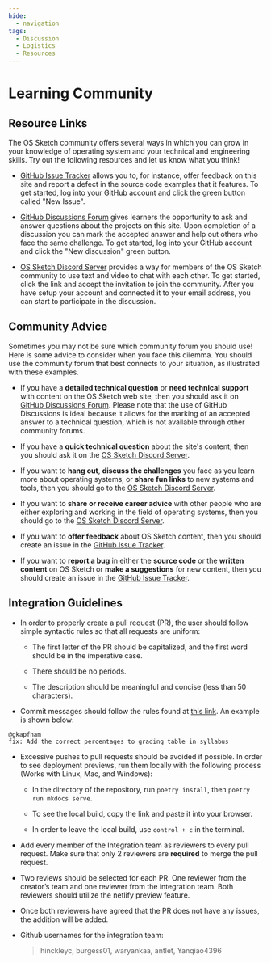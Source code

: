 ```yaml
---
hide:
  - navigation
tags:
  - Discussion
  - Logistics
  - Resources
---
```


# Learning Community

## Resource Links

The OS Sketch community offers several ways in which you can grow in your
knowledge of operating system and your technical and engineering skills. Try
out the following resources and let us know what you think!

- [GitHub Issue
  Tracker](https://github.com/OS-Sketch/www.os-sketch.com/issues)
  allows you to, for instance, offer feedback on this site and report a defect
  in the source code examples that it features. To get started, log into your
  GitHub account and click the green button called "New Issue".

- [GitHub Discussions
  Forum](https://github.com/OS-Sketch/www.os-sketch.com/discussions) gives
  learners the opportunity to ask and answer questions about the projects on
  this site. Upon completion of a discussion you can mark the accepted answer
  and help out others who face the same challenge. To get started, log into your
  GitHub account and click the "New discussion" green button.

- [OS Sketch Discord Server](https://discord.gg/9VfCdqffu6) provides a way for
  members of the OS Sketch community to use text and video to chat with each
  other. To get started, click the link and accept the invitation to join the
  community. After you have setup your account and connected it to your email
  address, you can start to participate in the discussion.

## Community Advice

Sometimes you may not be sure which community forum you should use! Here is some
advice to consider when you face this dilemma. You should use the community
forum that best connects to your situation, as illustrated with these examples.

- If you have a **detailed technical question** or **need technical support**
  with content on the OS Sketch web site, then you should ask it on [GitHub
  Discussions
  Forum](https://github.com/OS-Sketch/www.os-sketch.com/discussions). Please
  note that the use of GitHub Discussions is ideal because it allows for the
  marking of an accepted answer to a technical question, which is not available
  through other community forums.

- If you have a **quick technical question** about the site's content, then you
  should ask it on the [OS Sketch Discord
  Server](https://discord.gg/9VfCdqffu6).

- If you want to **hang out**, **discuss the challenges** you face as you learn
  more about operating systems, or **share fun links** to new systems and
  tools, then you should go to the [OS Sketch Discord
  Server](https://discord.gg/9VfCdqffu6).

- If you want to **share or receive career advice** with other people who are
  either exploring and working in the field of operating systems, then you
  should go to the [OS Sketch Discord Server](https://discord.gg/9VfCdqffu6).

- If you want to **offer feedback** about OS Sketch content, then you should
  create an issue in the [GitHub Issue
  Tracker](https://github.com/OS-Sketch/www.os-sketch.com/issues).

- If you want to **report a bug** in either the **source code** or the
  **written content** on OS Sketch or **make a suggestions** for new content,
  then you should create an issue in the [GitHub Issue
  Tracker](https://github.com/OS-Sketch/www.os-sketch.com/issues).

## Integration Guidelines

- In order to properly create a pull request (PR), the user should follow simple syntactic
  rules so that all requests are uniform:

  - The first letter of the PR should be capitalized, and the first word should be in the
  imperative case.

  - There should be no periods.

  - The description should be meaningful and concise (less than 50 characters).

- Commit messages should follow the rules found at [this link](https://www.conventionalcommits.org/en/v1.0.0/#summary). An example is shown below:

```
@gkapfham
fix: Add the correct percentages to grading table in syllabus
```

- Excessive pushes to pull requests should be avoided if possible. In order to see deployment previews, run them locally with the following process (Works with Linux, Mac, and Windows):

  - In the directory of the repository, run `poetry install`, then `poetry run mkdocs serve`.

  - To see the local build, copy the link and paste it into your browser.

  - In order to leave the local build, use `control + c` in the terminal.

- Add every member of the Integration team as reviewers to every pull request. Make sure that only 2 reviewers are
  **required** to merge the pull request.

- Two reviews should be selected for each PR. One reviewer from the creator’s team and one
  reviewer from the integration team. Both reviewers should utilize the netlify
  preview feature.

- Once both reviewers have agreed that the PR does not have any issues, the addition will be added.

- Github usernames for the integration team:

  > hinckleyc, burgess01, waryankaa, antlet, Yanqiao4396
